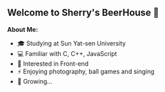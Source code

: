## Welcome to Sherry's BeerHouse 👋

**About Me:**

- 🎓 Studying at Sun Yat-sen University
- 💻 Familiar with C, C++, JavaScript
- 🤩 Interested in Front-end
- ⚡ Enjoying photography, ball games and singing
- 🌱 Growing...

<!--
**WhiteBeerHouse/WhiteBeerHouse** is a ✨ _special_ ✨ repository because its `README.md` (this file) appears on your GitHub profile.

Here are some ideas to get you started:

- 🔭 I’m currently working on ...
- 🌱 I’m currently learning ...
- 👯 I’m looking to collaborate on ...
- 🤔 I’m looking for help with ...
- 💬 Ask me about ...
- 📫 How to reach me: ...
- 😄 Pronouns: ...
- ⚡ Fun fact: ...
-->

